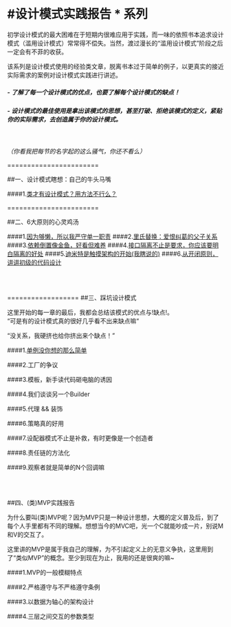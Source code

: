 #设计模式实践报告 * 系列
=========

初学设计模式的最大困难在于短期内很难应用于实践，而一味的依照书本追求设计模式（滥用设计模式）常常得不偿失。当然，渡过漫长的“滥用设计模式”阶段之后一定会有不菲的收获。

该系列是设计模式使用的经验类文章，脱离书本过于简单的例子，以更真实的接近实际需求的案例对设计模式实践进行讲述。


##### - 了解了每一个设计模式的优点，也要了解每个设计模式的缺点！

##### - 设计模式的最佳使用是拿出该模式的思想，甚至打破、拒绝该模式的定义，紧贴你的实际需求，去创造属于你的设计模式。


</br>

*（你看我把每节的名字起的这么骚气，你还不看么）*


=======================

##一、设计模式瞎想：自己的牛头马嘴

####1.[类才有设计模式？用方法不行么？](./类才有设计模式？用方法不行么？.md)
</br>

=======================



##二、6大原则的心灵鸡汤



####1.[因为够懒，所以我严守单一职责](./因为够懒，所以我严守单一职责.md)
####2.[里氏替换：爱恨纠葛的父子关系](./里氏替换：爱恨纠葛的父子关系.md)
####3.[依赖倒置像金鱼，好看但难养](./依赖倒置像金鱼，好看但难养.md)
####4.[接口隔离不止是要求，你应该要明白隔离的好处](./接口隔离不止是要求，你应该要明白隔离的好处.md)
####5.[迪米特是触摸架构的开始(我瞎说的)](./迪米特是触摸架构的开始.md)
####6.[从开闭原则，讲讲初级的代码设计](./从开闭原则，讲讲初级的代码设计.md)

</br></br>

==================
##三、踩坑设计模式

这里开始的每一章的最后，我都会总结该模式的优点与!缺点!。	
“可是有的设计模式真的很好几乎看不出来缺点嘛“ 

“没关系，我硬挤也给你挤出来个缺点！”

####1.[单例没你想的那么简单](./单例没你想的那么简单.md)

####2.工厂的争议

####3.模板，新手读代码砸电脑的诱因

####4.我们谈谈另一个Builder

####5.代理 && 装饰

####6.策略真的好用

####7.设配器模式不止是补救，有时更像是一个创造者

####8.责任链的方法化

####9.观察者就是简单的N个回调嘛




</br></br>



##四、(类)MVP实践报告
</br>

为什么要叫(类)MVP呢？因为MVP只是一种设计思想，大概的定义普及后，到了每个人手里都有不同的理解。想想当今的MVC吧，光一个C就能吵成一片，别说M和V的交互了。

这里讲的MVP是属于我自己的理解，为不引起定义上的无意义争执，这里用到了“类似MVP”的概念。至少到现在为止，我用的还是很爽的嘛~

####1.MVP的一般模糊特点

####2.严格遵守与不严格遵守条例

####3.以数据为轴心的架构设计

####4.三层之间交互的参数类型






























